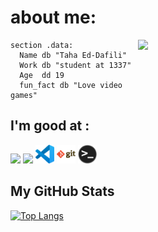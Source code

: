 # about me:

<img align="right" width="300" src="https://i.pinimg.com/originals/b0/ef/d4/b0efd4008d7f61b3f1d6007fcf3d7fe5.gif"/>

```assembly
section .data:
  Name db "Taha Ed-Dafili"
  Work db "student at 1337"
  Age  dd 19
  fun_fact db "Love video games"
```

## **I'm good at :**  

<code><img height="30" src="https://i.pinimg.com/originals/a3/50/8f/a3508f7fec3ddb4f23ee5a2e5a0b1165.jpg"></code>
<code><img height="30" src="https://upload.wikimedia.org/wikipedia/commons/thumb/c/c3/Python-logo-notext.svg/640px-Python-logo-notext.svg.png"></code>
<code><img height="30" src="https://raw.githubusercontent.com/github/explore/80688e429a7d4ef2fca1e82350fe8e3517d3494d/topics/visual-studio-code/visual-studio-code.png"></code>
<code><img height="30" src="https://raw.githubusercontent.com/github/explore/80688e429a7d4ef2fca1e82350fe8e3517d3494d/topics/git/git.png"></code>
<code><img height="30" src="https://raw.githubusercontent.com/github/explore/80688e429a7d4ef2fca1e82350fe8e3517d3494d/topics/terminal/terminal.png"></code>

## **My GitHub Stats**
[![Top Langs](https://github-readme-stats.vercel.app/api/top-langs/?username=Ayg0&theme=ayu-mirage&hide=Makefile)](https://github.com/Ayg0/github-readme-stats)
